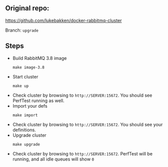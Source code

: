 ## Original repo:

https://github.com/lukebakken/docker-rabbitmq-cluster

Branch: `upgrade`

## Steps

* Build RabbitMQ 3.8 image
    ```
    make image-3.8
    ```
* Start cluster
    ```
    make up
    ```
* Check cluster by browsing to `http://SERVER:15672`. You should see PerfTest running as well.
* Import your defs
    ```
    make import
    ```
* Check cluster by browsing to `http://SERVER:15672`. You should see your definitions.
* Upgrade cluster
    ```
    make upgrade
    ```
* Check cluster by browsing to `http://SERVER:15672`. PerfTest will be running, and all idle queues will show `0`
